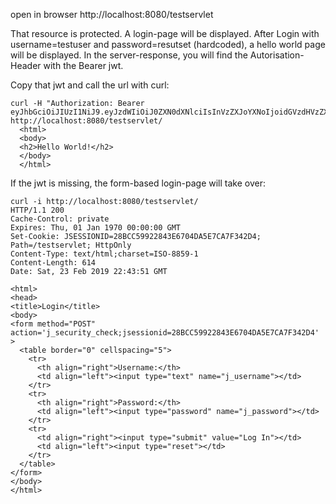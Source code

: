 open in browser http://localhost:8080/testservlet

That resource is protected. A login-page will be displayed.
After Login with username=testuser and password=resutset (hardcoded), a hello world page will be displayed.
In the server-response, you will find the Autorisation-Header with the Bearer jwt.

Copy that jwt and call the url with curl:
```
curl -H "Authorization: Bearer eyJhbGciOiJIUzI1NiJ9.eyJzdWIiOiJ0ZXN0dXNlciIsInVzZXJoYXNoIjoidGVzdHVzZXIiLCJyb2xlIjoiYWRtaW4tc2NyaXB0LG1hbmFnZXItc2NyaXB0LHRvbWNhdCxtYW5hZ2VyLWd1aSx0ZXN0cm9sZSxhZG1pbi1ndWkiLCJleHAiOjE1NTA5NzU0ODAsImlhdCI6MTU1MDk2MTA4MH0.x_W6fXdZRVxoHMcAuN5vw6ZTs8TiBP4mmJiZslwygX4" http://localhost:8080/testservlet/
  <html>
  <body>
  <h2>Hello World!</h2>
  </body>
  </html>
```

If the jwt is missing, the form-based login-page will take over:
```
curl -i http://localhost:8080/testservlet/
HTTP/1.1 200
Cache-Control: private
Expires: Thu, 01 Jan 1970 00:00:00 GMT
Set-Cookie: JSESSIONID=28BCC59922843E6704DA5E7CA7F342D4; Path=/testservlet; HttpOnly
Content-Type: text/html;charset=ISO-8859-1
Content-Length: 614
Date: Sat, 23 Feb 2019 22:43:51 GMT

<html>
<head>
<title>Login</title>
<body>
<form method="POST" action='j_security_check;jsessionid=28BCC59922843E6704DA5E7CA7F342D4' >
  <table border="0" cellspacing="5">
    <tr>
      <th align="right">Username:</th>
      <td align="left"><input type="text" name="j_username"></td>
    </tr>
    <tr>
      <th align="right">Password:</th>
      <td align="left"><input type="password" name="j_password"></td>
    </tr>
    <tr>
      <td align="right"><input type="submit" value="Log In"></td>
      <td align="left"><input type="reset"></td>
    </tr>
  </table>
</form>
</body>
</html>
```